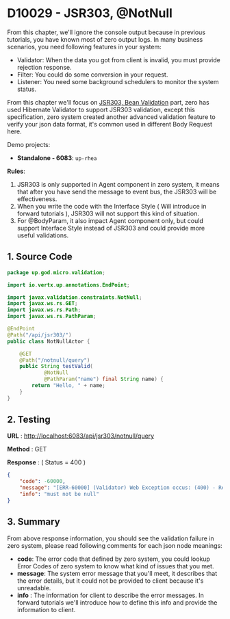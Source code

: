 # D10029 - JSR303, @NotNull

From this chapter, we'll ignore the console output because in previous tutorials, you have known most of zero output logs. In many business scenarios, you need following features in your system:

* Validator: When the data you got from client is invalid, you must provide rejection response.
* Filter: You could do some conversion in your request.
* Listener: You need some background schedulers to monitor the system status.

From this chapter we'll focus on [JSR303, Bean Validation](https://jcp.org/en/jsr/detail?id=303) part, zero has used Hibernate Validator to support JSR303 validation, except this specification, zero system created another advanced validation feature to verify your json data format, it's common used in different Body Request here.

Demo projects:

* **Standalone - 6083**: `up-rhea`

**Rules**:

1. JSR303 is only supported in Agent component in zero system, it means that after you have send the message to event bus, the JSR303 will be effectiveness.
2. When you write the code with the Interface Style \( Will introduce in forward tutorials \), JSR303 will not support this kind of situation.
3. For @BodyParam, it also impact Agent component only, but could support Interface Style instead of JSR303 and could provide more useful validations.

## 1. Source Code

```java
package up.god.micro.validation;

import io.vertx.up.annotations.EndPoint;

import javax.validation.constraints.NotNull;
import javax.ws.rs.GET;
import javax.ws.rs.Path;
import javax.ws.rs.PathParam;

@EndPoint
@Path("/api/jsr303/")
public class NotNullActor {

    @GET
    @Path("/notnull/query")
    public String testValid(
            @NotNull
            @PathParam("name") final String name) {
        return "Hello, " + name;
    }
}
```

## 2. Testing

**URL** : [http://localhost:6083/api/jsr303/notnull/query](http://localhost:6083/api/jsr303/notnull/query)

**Method** : GET

**Response** : \( Status = 400 \)

```json
{
    "code": -60000,
    "message": "[ERR-60000] (Validator) Web Exception occus: (400) - Request validation failure, class = class up.god.micro.validation.NotNullActor, method = public java.lang.String up.god.micro.validation.NotNullActor.testValid(java.lang.String), message = must not be null.",
    "info": "must not be null"
}
```

## 3. Summary

From above response information, you should see the validation failure in zero system, please read following comments for each json node meanings:

* **code**: The error code that defined by zero system, you could lookup Error Codes of zero system to know what kind of issues that you met.
* **message**: The system error message that you'll meet, it describes that the error details, but it could not be provided to client because it's unreadable.
* **info** : The information for client to describe the error messages. In forward tutorials we'll introduce how to define this info and provide the information to client.



